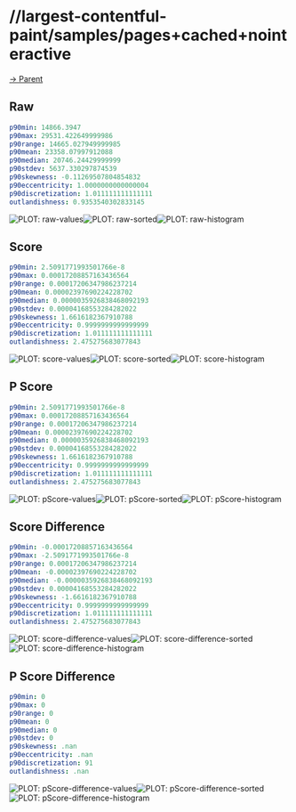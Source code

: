 
# //largest-contentful-paint/samples/pages+cached+nointeractive

[→ Parent](../..)


## Raw


```yaml
p90min: 14866.3947
p90max: 29531.422649999986
p90range: 14665.027949999985
p90mean: 23358.07997912088
p90median: 20746.24429999999
p90stdev: 5637.330297874539
p90skewness: -0.11269507804854832
p90eccentricity: 1.0000000000000004
p90discretization: 1.011111111111111
outlandishness: 0.9353540302833145

```

![PLOT: raw-values](./raw/values.svg)![PLOT: raw-sorted](./raw/sorted.svg)![PLOT: raw-histogram](./raw/histogram.svg)
## Score


```yaml
p90min: 2.5091771993501766e-8
p90max: 0.00017208857163436564
p90range: 0.00017206347986237214
p90mean: 0.00002397690224228702
p90median: 0.0000035926838468092193
p90stdev: 0.00004168553284282022
p90skewness: 1.6616182367910788
p90eccentricity: 0.9999999999999999
p90discretization: 1.011111111111111
outlandishness: 2.475275683077843

```

![PLOT: score-values](./score/values.svg)![PLOT: score-sorted](./score/sorted.svg)![PLOT: score-histogram](./score/histogram.svg)
## P Score


```yaml
p90min: 2.5091771993501766e-8
p90max: 0.00017208857163436564
p90range: 0.00017206347986237214
p90mean: 0.00002397690224228702
p90median: 0.0000035926838468092193
p90stdev: 0.00004168553284282022
p90skewness: 1.6616182367910788
p90eccentricity: 0.9999999999999999
p90discretization: 1.011111111111111
outlandishness: 2.475275683077843

```

![PLOT: pScore-values](./pScore/values.svg)![PLOT: pScore-sorted](./pScore/sorted.svg)![PLOT: pScore-histogram](./pScore/histogram.svg)
## Score Difference


```yaml
p90min: -0.00017208857163436564
p90max: -2.5091771993501766e-8
p90range: 0.00017206347986237214
p90mean: -0.00002397690224228702
p90median: -0.0000035926838468092193
p90stdev: 0.00004168553284282022
p90skewness: -1.6616182367910788
p90eccentricity: 0.9999999999999999
p90discretization: 1.011111111111111
outlandishness: 2.475275683077843

```

![PLOT: score-difference-values](./score-difference/values.svg)![PLOT: score-difference-sorted](./score-difference/sorted.svg)![PLOT: score-difference-histogram](./score-difference/histogram.svg)
## P Score Difference


```yaml
p90min: 0
p90max: 0
p90range: 0
p90mean: 0
p90median: 0
p90stdev: 0
p90skewness: .nan
p90eccentricity: .nan
p90discretization: 91
outlandishness: .nan

```

![PLOT: pScore-difference-values](./pScore-difference/values.svg)![PLOT: pScore-difference-sorted](./pScore-difference/sorted.svg)![PLOT: pScore-difference-histogram](./pScore-difference/histogram.svg)